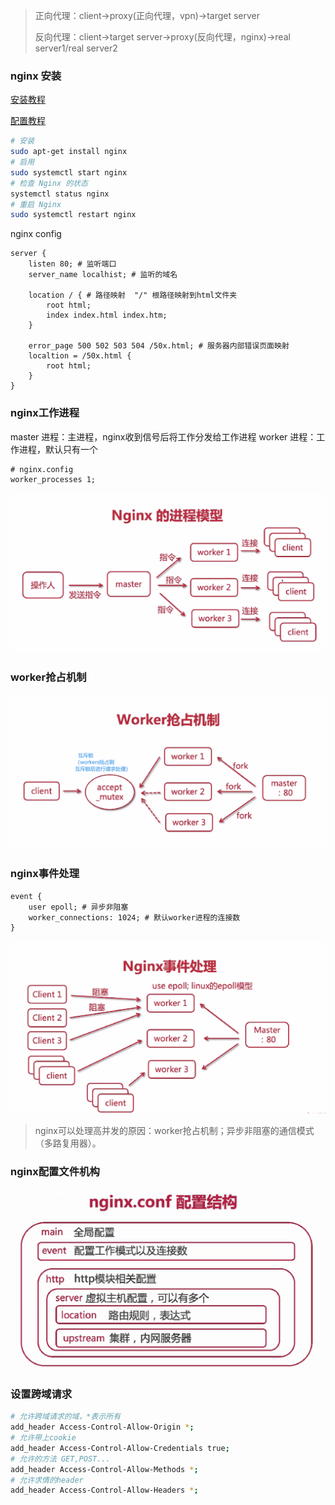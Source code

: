 > 正向代理：client->proxy(正向代理，vpn)->target server
> 
> 反向代理：client->target server->proxy(反向代理，nginx)->real server1/real server2

### nginx 安装
[安装教程](https://docs.nginx.com/nginx/admin-guide/installing-nginx/installing-nginx-open-source/)

[配置教程](https://learn.microsoft.com/zh-cn/troubleshoot/developer/webapps/aspnetcore/practice-troubleshoot-linux/2-2-install-nginx-configure-it-reverse-proxy)
```bash
# 安装
sudo apt-get install nginx
# 启用
sudo systemctl start nginx
# 检查 Nginx 的状态
systemctl status nginx
# 重启 Nginx
sudo systemctl restart nginx
```
nginx config
```config
server {
    listen 80; # 监听端口
    server_name localhist; # 监听的域名
    
    location / { # 路径映射  "/" 根路径映射到html文件夹
        root html; 
        index index.html index.htm;  
    }
    
    error_page 500 502 503 504 /50x.html; # 服务器内部错误页面映射
    localtion = /50x.html {
        root html;
    }
}
```

### nginx工作进程
master 进程：主进程，nginx收到信号后将工作分发给工作进程
worker 进程：工作进程，默认只有一个
```
# nginx.config
worker_processes 1;
```
![nginx进程模型](images/nginx1.png)

### worker抢占机制
![nginx进程模型](images/nginx2.png)

### nginx事件处理
```nginx config
event {
    user epoll; # 异步非阻塞
    worker_connections: 1024; # 默认worker进程的连接数
}
```
![nginx进程模型](images/nginx3.png)

> nginx可以处理高并发的原因：worker抢占机制；异步非阻塞的通信模式（多路复用器）。

### nginx配置文件机构
![nginx进程模型](images/nginx4.png)

### 设置跨域请求

```bash
# 允许跨域请求的域，*表示所有
add_header Access-Control-Allow-Origin *;
# 允许带上cookie
add_header Access-Control-Allow-Credentials true;
# 允许的方法 GET,POST...
add_header Access-Control-Allow-Methods *;
# 允许求情的header
add_header Access-Control-Allow-Headers *;
```